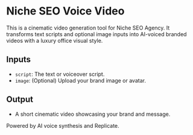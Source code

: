 
# Niche SEO Voice Video

This is a cinematic video generation tool for Niche SEO Agency. It transforms text scripts and optional image inputs into AI-voiced branded videos with a luxury office visual style.

## Inputs
- `script`: The text or voiceover script.
- `image`: (Optional) Upload your brand image or avatar.

## Output
- A short cinematic video showcasing your brand and message.

Powered by AI voice synthesis and Replicate.
